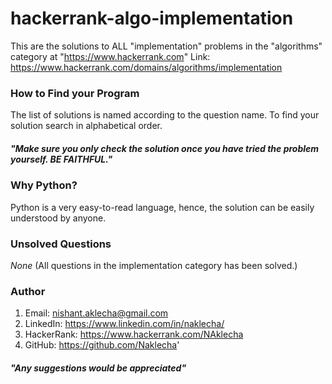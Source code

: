 # hackerrank-algo-implementation

This are the solutions to ALL "implementation" problems in the "algorithms" category at "https://www.hackerrank.com"
Link: https://www.hackerrank.com/domains/algorithms/implementation

### How to Find your Program
The list of solutions is named according to the question name. To find your solution search in alphabetical order.

##### *"Make sure you only check the solution once you have tried the problem yourself. BE FAITHFUL."*

### Why Python?
Python is a very easy-to-read language, hence, the solution can be easily understood by anyone.

### Unsolved Questions
*None* (All questions in the implementation category has been solved.)

### Author
1) Email: nishant.aklecha@gmail.com
2) LinkedIn: https://www.linkedin.com/in/naklecha/
3) HackerRank: https://www.hackerrank.com/NAklecha
4) GitHub: https://github.com/Naklecha'

##### *"Any suggestions would be appreciated"*
